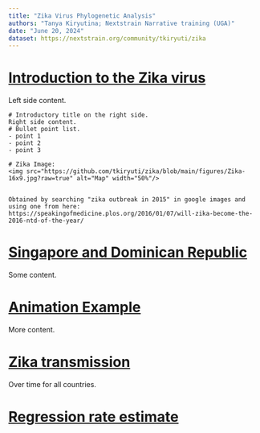 ```yaml
---
title: "Zika Virus Phylogenetic Analysis"
authors: "Tanya Kiryutina; Nextstrain Narrative training (UGA)"
date: "June 20, 2024"
dataset: https://nextstrain.org/community/tkiryuti/zika
---
```


# [Introduction to the Zika virus](https://nextstrain.org/community/tkiryuti/zika)

Left side content.

```auspiceMainDisplayMarkdown
# Introductory title on the right side.
Right side content.
# Bullet point list.
- point 1
- point 2
- point 3

# Zika Image:
<img src="https://github.com/tkiryuti/zika/blob/main/figures/Zika-16x9.jpg?raw=true" alt="Map" width="50%"/>


Obtained by searching "zika outbreak in 2015" in google images and using one from here: https://speakingofmedicine.plos.org/2016/01/07/will-zika-become-the-2016-ntd-of-the-year/ 
```

# [Singapore and Dominican Republic](https://nextstrain.org/community/tkiryuti/zika?f_country=Singapore,Dominican%20Republic)

Some content.

# [Animation Example](https://nextstrain.org/community/tkiryuti/zika?animate=2012-11-24,2016-11-04,0,0,30000&d=map&f_country=Dominican%20Republic,Singapore,Venezuela,Brazil&p=full)

More content.

# [Zika transmission](https://nextstrain.org/community/tkiryuti/zika?animate=2012-11-24,2016-11-04,0,0,30000&d=tree,map&p=grid)

Over time for all countries.

# [Regression rate estimate](https://nextstrain.org/community/tkiryuti/zika?d=tree&l=clock&p=full)







